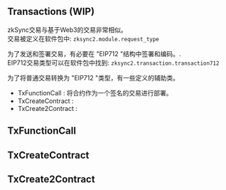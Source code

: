 ## Transactions (WIP)

zkSync交易与基于Web3的交易非常相似。<br>
交易被定义在软件包中: `zksync2.module.request_type`<br>

为了发送和签署交易，有必要在 "EIP712 "结构中签署和编码。.<br>
EIP712交易类型可以在软件包中找到: `zksync2.transaction.transaction712`

为了将普通交易转换为 "EIP712 "类型，有一些定义的辅助类。

- TxFunctionCall : 将合约作为一个签名的交易进行部署。
- TxCreateContract :
- TxCreate2Contract :

## TxFunctionCall

## TxCreateContract

## TxCreate2Contract
